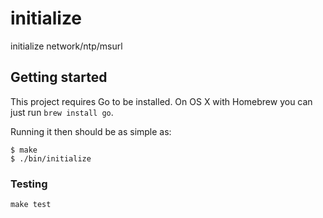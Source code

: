 # initialize

initialize network/ntp/msurl

## Getting started

This project requires Go to be installed. On OS X with Homebrew you can just run `brew install go`.

Running it then should be as simple as:

```console
$ make
$ ./bin/initialize
```

### Testing

``make test``